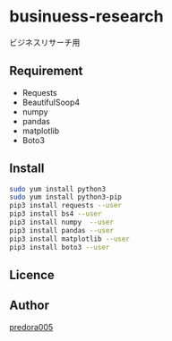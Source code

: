 # businuess-research
ビジネスリサーチ用

## Requirement
- Requests
- BeautifulSoop4
- numpy
- pandas
- matplotlib
- Boto3

## Install

```bash
sudo yum install python3
sudo yum install python3-pip
pip3 install requests --user
pip3 install bs4 --user
pip3 install numpy  --user
pip3 install pandas --user
pip3 install matplotlib --user
pip3 install boto3 --user
```

## Licence


## Author
[predora005](https://github.com/predora005)
